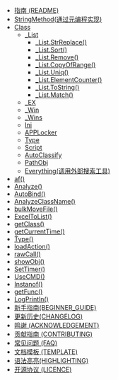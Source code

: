 * [指南 (README)](README.md)
* [StringMethod(通过元编程实现)](StringMethod.md)
* [Class](_List.md)
    * [_List](_List.md)
        * [_List.StrReplace()](_List/_List.StrReplace().md)
        * [_List.Sort()](_List/_List.Sort().md)
        * [_List.Remove()](_List/_List.Remove().md)
        * [_List.CopyOfRange()](_List/_List.CopyOfRange().md)
        * [_List.Uniq()](_List/_List.Uniq().md)
        * [_List.ElementCounter()](_List/_List.ElementCounter().md)
        * [_List.ToString()](_List.ToString().md)
        * [_List.Match()](Match().md)
    * [_EX](_EX.md)
    * [_Win](_Win.md)
    * [_Wins](_Wins.md)
    * [Ini](Ini.md)
    * [APPLocker](APPLocker.md) 
    * [Type](Type.md)
    * [Script](Script.md)
    * [AutoClassify](AutoClassify.md)
    * [PathObj](PathObj.md)
    * [Everything(调用外部搜索工具)](Everything.md)
* [af()](af().md)
* [Analyze()](Analyze().md)
* [AutoBind()](AutoBind().md)
* [AnalyzeClassName()](AnalyzeClassName().md)
* [bulkMoveFile()](bulkMoveFile.md)
* [ExcelToList()](ExcelToList().md)
* [getClass()](getClass().md)
* [getCurrentTime()](getCurrentTime.md)
* [Type()](Type().md)
* [loadAction()](loadAction().md)
* [rawCall()](rawCall.md)
* [showObj()](showObj().md)
* [SetTimer()](SetTimer.md)
* [UseCMD()](UseCMD.md)
* [Instanof()](Instanof().md)
* [getFunc()](getFunc.md)
* [LogPrintln()](LogPrintln().md)
* [新手指南(BEGINNER_GUIDE)](新手指南(BEGINNER_GUIDE).md)
* [更新历史(CHANGELOG)](更新历史(CHANGELOG).md)
* [鸣谢 (ACKNOWLEDGEMENT)](BeanLib_ACKNOWLEDGEMENT.md)
* [贡献指南 (CONTRIBUTING)](BeanLib_CONTRIBUTING.md)
* [常见问题 (FAQ)](BeanLib_FQA.md)
* [文档模板 (TEMPLATE)](TEMPLATE.md)
* [语法高亮(HIGHLIGHTING)](HIGHLIGHTING.md)
* [开源协议 (LICENCE)](LICENCE)
